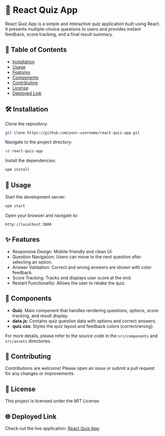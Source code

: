
# 🧠 React Quiz App

React Quiz App is a simple and interactive quiz application built using React. It presents multiple-choice questions to users and provides instant feedback, score tracking, and a final result summary.

## 📑 Table of Contents

- [Installation](#-installation)
- [Usage](#-usage)
- [Features](#-features)
- [Components](#-components)
- [Contributing](#-contributing)
- [License](#-license)
- [Deployed Link](#-deployed-link)

## 🛠 Installation

Clone the repository:

```bash
git clone https://github.com/your-username/react-quiz-app.git
```

Navigate to the project directory:

```bash
cd react-quiz-app
```

Install the dependencies:

```bash
npm install
```

## 🚀 Usage

Start the development server:

```bash
npm start
```

Open your browser and navigate to:

```
http://localhost:3000
```

## ✨ Features

- Responsive Design: Mobile-friendly and clean UI.
- Question Navigation: Users can move to the next question after selecting an option.
- Answer Validation: Correct and wrong answers are shown with color feedback.
- Score Tracking: Tracks and displays user score at the end.
- Restart Functionality: Allows the user to retake the quiz.

## 🧩 Components

- **Quiz**: Main component that handles rendering questions, options, score tracking, and result display.
- **data.js**: Contains quiz question data with options and correct answers.
- **quiz.css**: Styles the quiz layout and feedback colors (correct/wrong).

For more details, please refer to the source code in the `src/components` and `src/assets` directories.

## 🤝 Contributing

Contributions are welcome! Please open an issue or submit a pull request for any changes or improvements.

## 📄 License

This project is licensed under the MIT License.

## 🌐 Deployed Link

Check out the live application: [React Quiz App](https://your-deployed-link.com)
